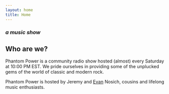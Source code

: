 ```yaml
---
layout: home
title: Home
---
```

### *a music show*

## Who are we?
Phantom Power is a community radio show hosted (almost) every Saturday at 10:00 PM EST.
We pride ourselves in providing some of the unplucked gems of the world of classic and modern rock.

Phantom Power is hosted by Jeremy and [Evan](https://evannosich.ca) Nosich, cousins and lifelong music enthusiasts.

